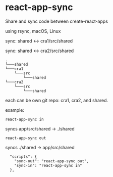 # react-app-sync
Share and sync code between create-react-apps

using rsync, macOS, Linux

sync: shared <-> cra1/src/shared

sync: shared <-> cra2/src/shared

```
.
└───shared
└───cra1
    └───src
        └───shared
└───cra2
    └───src
        └───shared
```

each can be own git repo: cra1, cra2, and shared.

example:
```
react-app-sync in
```
syncs app/src/shared -> ./shared
```
react-app-sync out
```
syncs ./shared -> app/src/shared

```
  "scripts": {
    "sync-out": "react-app-sync out",
    "sync-in": "react-app-sync in"
  },
```
